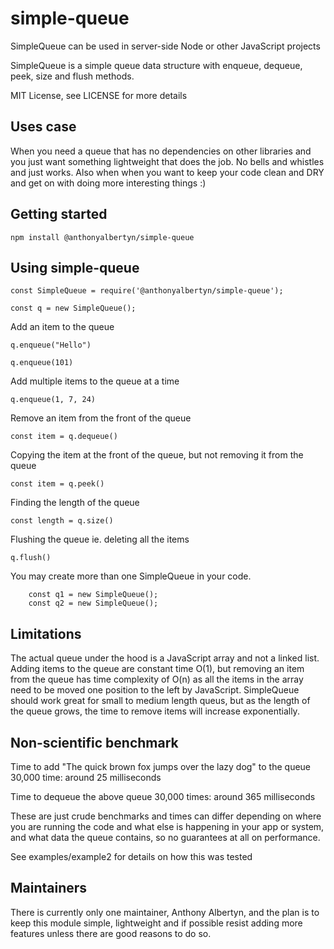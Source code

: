 # simple-queue

SimpleQueue can be used in server-side Node or other JavaScript projects

SimpleQueue is a simple queue data structure with enqueue, dequeue, peek, size and flush methods.

MIT License, see LICENSE for more details

## Uses case

When you need a queue that has no dependencies on other libraries and you just want something lightweight that does the job. No bells and whistles and just works. Also when when you want to keep your code clean and DRY and get on with doing more interesting things :)

## Getting started

```
npm install @anthonyalbertyn/simple-queue
```

## Using simple-queue

```
const SimpleQueue = require('@anthonyalbertyn/simple-queue');

const q = new SimpleQueue();

```

Add an item to the queue

``` q.enqueue("Hello") ```

``` q.enqueue(101) ```

Add multiple items to the queue at a time

``` q.enqueue(1, 7, 24) ```

Remove an item from the front of the queue

``` const item = q.dequeue() ```

Copying the item at the front of the queue, but not removing it from the queue

``` const item = q.peek() ```

Finding the length of the queue

``` const length = q.size() ```

Flushing the queue ie. deleting all the items

``` q.flush() ```


You may create more than one SimpleQueue in your code.

```
    const q1 = new SimpleQueue();
    const q2 = new SimpleQueue();

```

## Limitations

The actual queue under the hood is a JavaScript array and not a linked list. Adding items to the queue are constant time O(1), but removing an item from the queue has time complexity of O(n) as all the items in the array need to be moved one position to the left by JavaScript. SimpleQueue should work great for small to medium length queus, but as the length of the queue grows, the time to remove items will increase exponentially.

## Non-scientific benchmark

Time to add "The quick brown fox jumps over the lazy dog" to the queue 30,000 time: around 25 milliseconds

Time to dequeue the above queue 30,000 times: around 365 milliseconds

These are just crude benchmarks and times can differ depending on where you are running the code and what else is happening in your app or system, and what data the queue contains, so no guarantees at all on performance.

See examples/example2 for details on how this was tested

## Maintainers

There is currently only one maintainer, Anthony Albertyn, and the plan is to keep this module simple, lightweight and if possible resist adding more features unless there are good reasons to do so.
